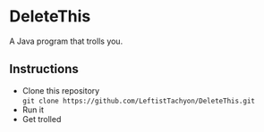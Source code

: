 # DeleteThis  
A Java program that trolls you.  
## Instructions  
 - Clone this repository  
   `git clone https://github.com/LeftistTachyon/DeleteThis.git`
 - Run it  
 - Get trolled

